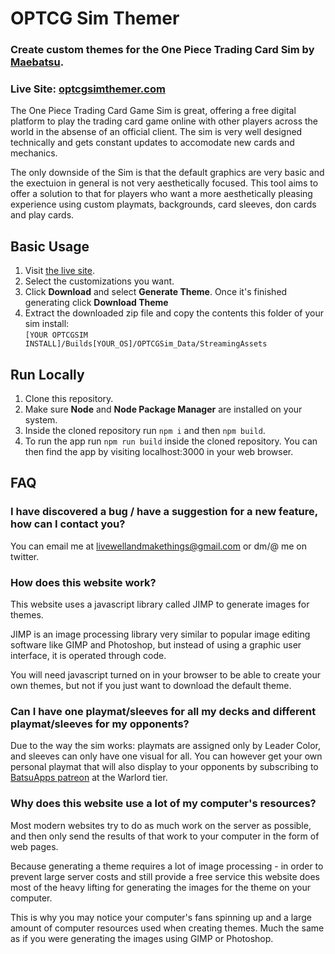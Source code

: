 # OPTCG Sim Themer

###  Create custom themes for the **One Piece Trading Card Sim** by [Maebatsu](https://linktr.ee/maebatsu).

### Live Site: [optcgsimthemer.com](https://www.optcgsimthemer.com/)

The One Piece Trading Card Game Sim is great, offering a free digital platform to play the trading card game online with other players across the world in the absense of an official client. The sim is very well designed technically and gets constant updates to accomodate new cards and mechanics. 

The only downside of the Sim is that the default graphics are very basic and the exectuion in general is not very aesthetically focused. This tool aims to offer a solution to that for players who want a more aesthetically pleasing experience using custom playmats, backgrounds, card sleeves, don cards and play cards.

## Basic Usage

1. Visit [the live site](https://www.optcgsimthemer.com/create).
2. Select the customizations you want.
3. Click **Download** and select **Generate Theme**. Once it's finished generating click **Download Theme**
4. Extract the downloaded zip file and copy the contents this folder of your sim install:\
   `[YOUR OPTCGSIM INSTALL]/Builds[YOUR_OS]/OPTCGSim_Data/StreamingAssets`

## Run Locally

1. Clone this repository.
2. Make sure **Node** and **Node Package Manager** are installed on your system.
3. Inside the cloned repository run `npm i` and then `npm build`.
4. To run the app run `npm run build` inside the cloned repository. You can then find the app by visiting localhost:3000 in your web browser.

## FAQ

### I have discovered a bug / have a suggestion for a new feature, how can I contact you?
You can email me at livewellandmakethings@gmail.com or dm/@ me on twitter.

### How does this website work?
This website uses a javascript library called JIMP to generate images for themes.

JIMP is an image processing library very similar to popular image editing software like GIMP and Photoshop, but instead of using a graphic user interface, it is operated through code.

You will need javascript turned on in your browser to be able to create your own themes, but not if you just want to download the default theme.


### Can I have one playmat/sleeves for all my decks and different playmat/sleeves for my opponents?
Due to the way the sim works: playmats are assigned only by Leader Color, and sleeves can only have one visual for all. You can however get your own personal playmat that will also display to your opponents by subscribing to [BatsuApps patreon](https://www.patreon.com/BatsuApps) at the Warlord tier.

### Why does this website use a lot of my computer's resources?
Most modern websites try to do as much work on the server as possible, and then only send the results of that work to your computer in the form of web pages.

Because generating a theme requires a lot of image processing - in order to prevent large server costs and still provide a free service this website does most of the heavy lifting for generating the images for the theme on your computer.

This is why you may notice your computer's fans spinning up and a large amount of computer resources used when creating themes. Much the same as if you were generating the images using GIMP or Photoshop.
